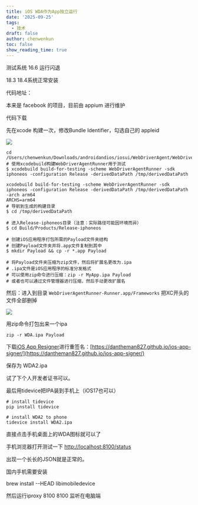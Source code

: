 ```yaml
---
title: iOS WDA作为App独立运行
date: '2025-09-25'
tags:
  - 技术
draft: false
author: chenwenkun
toc: false
show_reading_time: true
---
```

测试系统 16.6 运行闪退

18.3 18.4系统正常安装

代码地址：

本来是 facebook 的项目，目前由 appium 进行维护

代码下载

先在xcode 构建一次，修改Bundle Identifier，勾选自己的 appleid

![](https://prod-files-secure.s3.us-west-2.amazonaws.com/c205fb54-92b2-4987-8be3-972b67d27acc/cb756a73-27bc-4b0d-951a-858df3344b59/image.png?X-Amz-Algorithm=AWS4-HMAC-SHA256&X-Amz-Content-Sha256=UNSIGNED-PAYLOAD&X-Amz-Credential=ASIAZI2LB4666I3PA2F6%2F20251027%2Fus-west-2%2Fs3%2Faws4_request&X-Amz-Date=20251027T005644Z&X-Amz-Expires=3600&X-Amz-Security-Token=IQoJb3JpZ2luX2VjEOD%2F%2F%2F%2F%2F%2F%2F%2F%2F%2FwEaCXVzLXdlc3QtMiJIMEYCIQCLbyoqb%2Bf1vdiov53VBmwM5kUqpFJ%2F3iUKsBoi8Ep3zQIhAIfQD%2Biwi8CRRL%2BWuuPV4HgtbG7yJRdRKfMytlgCwWcMKogECJn%2F%2F%2F%2F%2F%2F%2F%2F%2F%2FwEQABoMNjM3NDIzMTgzODA1IgyCN4z8Z2%2BU1WSh7MQq3ANOAwCY%2BHDCnC7gZNgGwxw2r2gvQPzAbN5xw9YAPAvJrLZUD%2FgIwd5JfhYvf8Sfqy%2FPa6abTeWwihhJ8eymxWW3EUod3MSrTYppk75JarsKxM8xfMqZNQDGcLJU1qtLQUZGvuuBVE7ZoC3QWALvNNyPkDWBp1ECjhRZcnhG8%2B3v7qtXDJxOGZhS062JYmDqNmga3c%2FlcR9V0OP55rqae22kDV3HNUGLWCW2l%2Fa%2FSqf17%2FE9CLNaB8guWc0tOokxVJIJihW5wNpMvuHnRb8UvfRXC9lUUFlBifheT3fojRz0jowIG8bgc%2FIq21C3wWvjbMO1gYLInG1jM6jjLcPbK7NRhKEWdLLxkJqAdwKO%2Fr%2FJp69BlnJQskeck6VPxAzXKp9brb5V2a%2B13X4bBRgGxIf5WUPnA4n%2FltcM8dnYXs%2BU6atKVN25%2BjC91kQtkz1dH5hejZf1Bdymxk6QiR9c1iIIyFFWmxmW7fkSCgyWv9jLrMCQGdceL6czlaaoWtcmEcAu5CherSWKxawnLNmS9uGlHmqKRYU%2B9KEReVVi1X3PW4OIY3GnRI6lLqwIad3OqhuZEEX3SiQzBUBfq5U%2FwUJN36o3FfDxuEQI6Xs4F%2BhqOUNYnBh4RZGImoZL7zDQ8PrHBjqkARk8%2FauHQCu%2FVGvBNdTEN5tqpI9HPjfRj1Y4YxJKrFBDLc4z%2Ful1qGgeOKiO3gsTc2pE1GvcUCztLD9is%2FDxwlGosCbmGlxny6IKxClQV3osizx7MsOv5rbvAPzCE5YC8P02WA2u8N%2FcjQ5RrpKwqvkviYQzxqR2K51Zaytbeoycg9ahu%2FCqmxcunwiWLAMaU4E%2BioIvKLvmjPsKH98dKEEQVSTT&X-Amz-Signature=6eb4b6fa26b1e4a7d93f85b66a6785252dccc2ea76940737e1d336b053f1af4a&X-Amz-SignedHeaders=host&x-amz-checksum-mode=ENABLED&x-id=GetObject)

```shell
cd /Users/chenwenkun/Downloads/androidandios/iosui/WebDriverAgent/WebDriverAgent
# 使用xcodebuild构建WebDriverAgentRunner用于测试
$ xcodebuild build-for-testing -scheme WebDriverAgentRunner -sdk iphoneos -configuration Release -derivedDataPath /tmp/derivedDataPath

xcodebuild build-for-testing -scheme WebDriverAgentRunner -sdk iphoneos -configuration Release -derivedDataPath /tmp/derivedDataPath -arch arm64
ARCHS=arm64
# 导航到生成的构建目录
$ cd /tmp/derivedDataPath

# 进入Release-iphoneos目录（注意：实际路径可能因环境而异）
$ cd Build/Products/Release-iphoneos

# 创建iOS应用程序打包所需的Payload文件夹结构
# 创建Payload文件夹并将.app文件复制到其中
$ mkdir Payload && cp -r *.app Payload

# 将Payload文件夹压缩为zip文件，然后将扩展名更改为.ipa
# .ipa文件是iOS应用程序的标准分发格式
# 可以使用zip命令进行压缩：zip -r MyApp.ipa Payload
# 或者也可以通过文件管理器进行压缩，然后手动更改扩展名
```

然后：进入到目录 `WebDriverAgentRunner-Runner.app/Frameworks` 把XC开头的文件全部删掉

![](https://prod-files-secure.s3.us-west-2.amazonaws.com/c205fb54-92b2-4987-8be3-972b67d27acc/358b8d2b-1bfe-4fb9-beb5-83e1de5f201e/image.png?X-Amz-Algorithm=AWS4-HMAC-SHA256&X-Amz-Content-Sha256=UNSIGNED-PAYLOAD&X-Amz-Credential=ASIAZI2LB4666I3PA2F6%2F20251027%2Fus-west-2%2Fs3%2Faws4_request&X-Amz-Date=20251027T005644Z&X-Amz-Expires=3600&X-Amz-Security-Token=IQoJb3JpZ2luX2VjEOD%2F%2F%2F%2F%2F%2F%2F%2F%2F%2FwEaCXVzLXdlc3QtMiJIMEYCIQCLbyoqb%2Bf1vdiov53VBmwM5kUqpFJ%2F3iUKsBoi8Ep3zQIhAIfQD%2Biwi8CRRL%2BWuuPV4HgtbG7yJRdRKfMytlgCwWcMKogECJn%2F%2F%2F%2F%2F%2F%2F%2F%2F%2FwEQABoMNjM3NDIzMTgzODA1IgyCN4z8Z2%2BU1WSh7MQq3ANOAwCY%2BHDCnC7gZNgGwxw2r2gvQPzAbN5xw9YAPAvJrLZUD%2FgIwd5JfhYvf8Sfqy%2FPa6abTeWwihhJ8eymxWW3EUod3MSrTYppk75JarsKxM8xfMqZNQDGcLJU1qtLQUZGvuuBVE7ZoC3QWALvNNyPkDWBp1ECjhRZcnhG8%2B3v7qtXDJxOGZhS062JYmDqNmga3c%2FlcR9V0OP55rqae22kDV3HNUGLWCW2l%2Fa%2FSqf17%2FE9CLNaB8guWc0tOokxVJIJihW5wNpMvuHnRb8UvfRXC9lUUFlBifheT3fojRz0jowIG8bgc%2FIq21C3wWvjbMO1gYLInG1jM6jjLcPbK7NRhKEWdLLxkJqAdwKO%2Fr%2FJp69BlnJQskeck6VPxAzXKp9brb5V2a%2B13X4bBRgGxIf5WUPnA4n%2FltcM8dnYXs%2BU6atKVN25%2BjC91kQtkz1dH5hejZf1Bdymxk6QiR9c1iIIyFFWmxmW7fkSCgyWv9jLrMCQGdceL6czlaaoWtcmEcAu5CherSWKxawnLNmS9uGlHmqKRYU%2B9KEReVVi1X3PW4OIY3GnRI6lLqwIad3OqhuZEEX3SiQzBUBfq5U%2FwUJN36o3FfDxuEQI6Xs4F%2BhqOUNYnBh4RZGImoZL7zDQ8PrHBjqkARk8%2FauHQCu%2FVGvBNdTEN5tqpI9HPjfRj1Y4YxJKrFBDLc4z%2Ful1qGgeOKiO3gsTc2pE1GvcUCztLD9is%2FDxwlGosCbmGlxny6IKxClQV3osizx7MsOv5rbvAPzCE5YC8P02WA2u8N%2FcjQ5RrpKwqvkviYQzxqR2K51Zaytbeoycg9ahu%2FCqmxcunwiWLAMaU4E%2BioIvKLvmjPsKH98dKEEQVSTT&X-Amz-Signature=1704cdf4140dcd707bae8acf181e417a13199aa357aa3cc6ea9e531ac235f5a0&X-Amz-SignedHeaders=host&x-amz-checksum-mode=ENABLED&x-id=GetObject)

用zip命令打包出来一个ipa

```shell
zip -r WDA.ipa Payload
```

下载[iOS App Resigner](https://zhida.zhihu.com/search?content_id=237756070&content_type=Article&match_order=1&q=iOS%20App%20Resigner&zd_token=eyJhbGciOiJIUzI1NiIsInR5cCI6IkpXVCJ9.eyJpc3MiOiJ6aGlkYV9zZXJ2ZXIiLCJleHAiOjE3NDQzNTQ0ODAsInEiOiJpT1MgQXBwIFJlc2lnbmVyIiwiemhpZGFfc291cmNlIjoiZW50aXR5IiwiY29udGVudF9pZCI6MjM3NzU2MDcwLCJjb250ZW50X3R5cGUiOiJBcnRpY2xlIiwibWF0Y2hfb3JkZXIiOjEsInpkX3Rva2VuIjpudWxsfQ.XGwOKX0ujlvhojSuRT3SlA0sDFnQK-FxDJr60CX6YqU&zhida_source=entity)进行重签名：[https://dantheman827.github.io/ios-app-signer/](https://dantheman827.github.io/ios-app-signer/)

保存为 WDA2.ipa

试了下个人开发者证书可以。

最后用tidevice把IPA装到手机上（iOS17也可以）

```shell
# install tidevice
pip install tidevice

# install WDA2 to phone
tidevice install WDA2.ipa
```

直接点击手机桌面上的WDA图标就可以了

手机浏览器打开测试一下 [http://localhost:8100/status](http://localhost:8100/status)

出现一个长长的JSON就是正常的。

国内手机需要安装

brew install --HEAD libimobiledevice

然后运行iproxy 8100 8100 监听在电脑端
